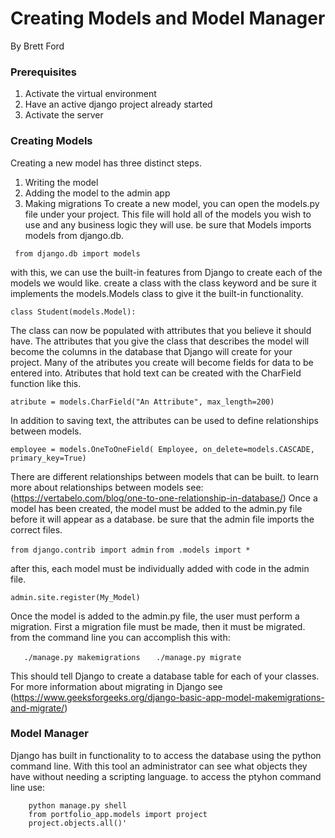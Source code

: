 # Creating Models and Model Manager
By Brett Ford

### Prerequisites
1. Activate the virtual environment
2. Have an active django project already started
3. Activate the server

### Creating Models
Creating a new model has three distinct steps. 
1. Writing the model
2. Adding the model to the admin app
3. Making migrations
To create a new model, you can open the models.py file under your project. This file will hold all of the models you wish to use and any business logic they will use. be sure that Models imports models from django.db.

` from django.db import models`

with this, we can use the built-in features from Django to create each of the models we would like. create a class with the class keyword and be sure it implements the models.Models class to give it the built-in functionality.

`class Student(models.Model):`

The class can now be populated with attributes that you believe it should have. The attributes that you give the class that describes the model will become the columns in the database that Django will create for your project. Many of the atributes you create will become fields for data to be entered into. Atributes that hold text can be created with the CharField function like this. 

`atribute = models.CharField("An Attribute", max_length=200)`

In addition to saving text, the attributes can be used to define relationships between models. 

`employee = models.OneToOneField( Employee, on_delete=models.CASCADE, primary_key=True)`

There are different relationships between models that can be built. to learn more about relationships between models see:
(https://vertabelo.com/blog/one-to-one-relationship-in-database/)
Once a model has been created, the model must be added to the admin.py file before it will appear as a database. be sure that the admin file imports the correct files.

`from django.contrib import admin`
`from .models import *`

after this, each model must be individually added with code in the admin file. 

`admin.site.register(My_Model)`

Once the model is added to the admin.py file, the user must perform a migration. First a migration file must be made, then it must be migrated. from the command line you can accomplish this with:

`   ./manage.py makemigrations`
`   ./manage.py migrate`

This should tell Django to create a database table for each of your classes. For more information about migrating in Django see (https://www.geeksforgeeks.org/django-basic-app-model-makemigrations-and-migrate/)
### Model Manager
Django has built in functionality to to access the database using the python command line. With this tool an administrator can see what objects they have without needing a scripting language. to access the ptyhon command line use:

`    python manage.py shell`    
`    from portfolio_app.models import project`    
`    project.objects.all()'`
